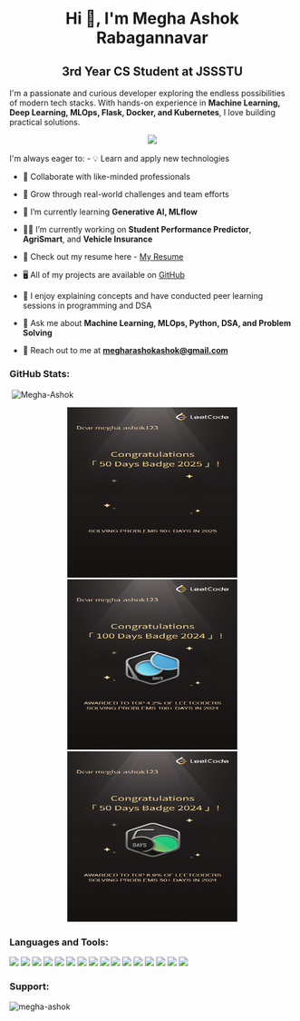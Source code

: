 
<h1 align="center">Hi 👋, I'm Megha Ashok Rabagannavar</h1>
<h2 align="center">3rd Year CS Student at JSSSTU</h2>

I'm a passionate and curious developer exploring the endless possibilities of modern tech stacks. With hands-on experience in **Machine Learning, Deep Learning, MLOps, Flask, Docker, and Kubernetes**, I love building practical solutions.
      <p align="center">
  <img src="https://readme-typing-svg.herokuapp.com?color=FF0000&size=25&center=true&vCenter=true&width=900&lines=I+am+deeply+curious+and+passionate+about+modern+tech+stacks.;Driven+to+learn,+build,+and+innovate+continuously.;Eager+to+connect+with+industry+professionals.;Open+to+collaboration+and+technical+growth+%F0%9F%A4%9D" />
</p>
I'm always eager to:
- 💡 Learn and apply new technologies
  
- 🤝 Collaborate with like-minded professionals
  
- 🌱 Grow through real-world challenges and team efforts
  
- 🌱 I’m currently learning **Generative AI, MLflow**

- 👨‍💻 I’m currently working on **Student Performance Predictor**, **AgriSmart**, and **Vehicle Insurance**

- 📁 Check out my resume here - [My Resume](https://docs.google.com/document/d/1fOt-NmNURLhTna0-SpjROrO0AkK8cI7PruYawWnbkAw/edit?tab=t.0)

- 🖥️ All of my projects are available on [GitHub](https://github.com/Megha-Ashok)

- 🎥 I enjoy explaining concepts and have conducted peer learning sessions in programming and DSA

- 💬 Ask me about **Machine Learning, MLOps, Python, DSA, and Problem Solving**

- 📧 Reach out to me at **megharashokashok@gmail.com**

<h3 align="left">GitHub Stats:</h3>

<p>&nbsp;<img align="center" src="https://github-readme-stats.vercel.app/api?username=Megha-Ashok&show_icons=true&locale=en" alt="Megha-Ashok" /></p>

<p align="center">
  <img src="leetcode1.png" width="300px" height="300px" />
  <img src="leetcode2.png" width="300px" height="300px" />
  <img src="leetcode3.png" width="300px" height="300px" />
</p>

<h3 align="left">Languages and Tools:</h3>

<p align="left">
  <img src="https://img.shields.io/badge/python-3670A0?style=flat&logo=python&logoColor=ffdd54" />
  <img src="https://img.shields.io/badge/java-%23ED8B00.svg?style=flat&logo=java&logoColor=white" />
  <img src="https://img.shields.io/badge/c-%2300599C.svg?style=flat&logo=c&logoColor=white" />
  <img src="https://img.shields.io/badge/javascript-%23323330.svg?style=flat&logo=javascript&logoColor=%23F7DF1E" />
  <img src="https://img.shields.io/badge/html5-%23E34F26.svg?style=flat&logo=html5&logoColor=white" />
  <img src="https://img.shields.io/badge/css3-%231572B6.svg?style=flat&logo=css3&logoColor=white" />
  <img src="https://img.shields.io/badge/scikit--learn-%23F7931E.svg?style=flat&logo=scikit-learn&logoColor=white" />
  <img src="https://img.shields.io/badge/numpy-%23013243.svg?style=flat&logo=numpy&logoColor=white" />
  <img src="https://img.shields.io/badge/pandas-%23150458.svg?style=flat&logo=pandas&logoColor=white" />
  <img src="https://img.shields.io/badge/docker-%230db7ed.svg?style=flat&logo=docker&logoColor=white" />
  <img src="https://img.shields.io/badge/kubernetes-%23326CE5.svg?style=flat&logo=kubernetes&logoColor=white" />
  <img src="https://img.shields.io/badge/mlflow-0A83F0?style=flat&logo=mlflow&logoColor=white" />
  <img src="https://img.shields.io/badge/git-%23F05032.svg?style=flat&logo=git&logoColor=white" />
  <img src="https://img.shields.io/badge/flask-%23000000.svg?style=flat&logo=flask&logoColor=white" />
  <img src="https://img.shields.io/badge/mysql-%2300f.svg?style=flat&logo=mysql&logoColor=white" />
  <img src="https://img.shields.io/badge/powerbi-F2C811?style=flat&logo=powerbi&logoColor=black" />
</p>

<h3 align="left">Support:</h3>
<p><a href="https://www.buymeacoffee.com/yourusername"> <img align="left" src="https://cdn.buymeacoffee.com/buttons/v2/default-yellow.png" height="50" width="210" alt="megha-ashok" /></a></p><br><br>
